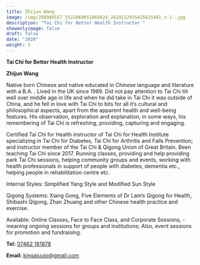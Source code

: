 ```yaml
---
title: Zhijun Wang
image: /img/288986557_5522869651065024_2429112935425615481_n-1-.jpg
description: "Tai Chi for Better Health Instructor "
showonlyimage: false
draft: false
date: "2020"
weight: 3
---
```



**Tai Chi for Better Health Instructor**

**Zhijun Wang**

Native born Chinese and native educated in Chinese language and literature with a B.A. . Lived in the UK since 1989. Did not pay attention to Tai Chi till well over middle age in life and when he did take in Tai Chi it was outside of China, and he fell in love with Tai Chi to bits for all it’s cultural and philosophical aspects, apart from the apparent health and well-being features. His observation, exploration and explanation, in some ways, his remembering of Tai Chi is refreshing, providing, capturing and engaging.

Certified Tai Chi for Health instructor of Tai Chi for Health Institute specializing in Tai Chi for Diabetes, Tai Chi for Arthritis and Falls Prevention; and instructor member of the Tai Chi & Qigong Union of Great Britain. Been teaching Tai Chi since 2017. Running classes, providing and help providing park Tai Chi sessions, helping community groups and events, working with health professionals in support of people with diabetes, dementia etc., helping people in rehabilitation centre etc.    

Internal Styles: Simplified Yang Style and Modified Sun Style

Qigong Systems: Xiang Gong, Five Elements of Dr Lam’s Qigong for Health, Shibashi Qigong, Zhan Zhuang and other Chinese health practice and exercise.

Available: Online Classes, Face to Face Class, and Corporate Sessions, - meaning ongoing sessions for groups and institutions; Also, event sessions for promotion and fundraising.

**Tel:** [07462 181878](https://www.taichiunion.com/tai-chi-instructor-profiles/tel:07462%20181%20878)

**Email:** [kingaiuuio@gmail.com](mailto:kingaiuuio@gmail.com)

 

 

<!--EndFragment-->